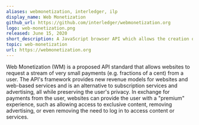 ```yaml
---
aliases: webmonetization, interledger, ilp
display_name: Web Monetization
github_url: https://github.com/interledger/webmonetization.org
logo: web-monetization.png
released: June 15, 2020
short_description: A JavaScript browser API which allows the creation of a payment stream from the user agent to the website.
topic: web-monetization
url: https://webmonetization.org
---
```

Web Monetization (WM) is a proposed API standard that allows websites to request a stream of very small payments (e.g. fractions of a cent) from a user.
The API's framework provides new revenue models for websites and web-based services and is an alternative to subscription services and advertising, all while preserving the user's privacy.
In exchange for payments from the user, websites can provide the user with a "premium" experience, such as allowing access to exclusive content, removing advertising, or even removing the need to log in to access content or services.
